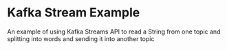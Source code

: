 # Kafka Stream Example

An example of using Kafka Streams API to read a String from one topic and splitting into words and sending it into another topic
